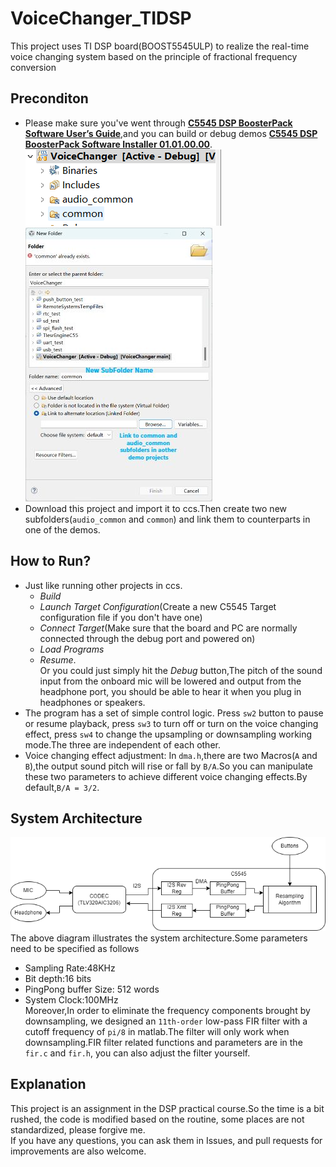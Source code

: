 # VoiceChanger_TIDSP
This project uses TI DSP board(BOOST5545ULP) to realize the real-time voice changing system based on the principle of fractional frequency conversion
## Preconditon
+ Please make sure you've went through **[C5545 DSP BoosterPack Software User’s Guide](https://www.ti.com.cn/cn/lit/pdf/sprui92)**,and you can build or debug demos **[C5545 DSP BoosterPack Software Installer 01.01.00.00](https://www.ti.com.cn/cn/lit/zip/sprcae7)**.  
![linkedfolder](/Images/link_folders.png) ![linkfolders](Images/link.jpg)  
+ Download this project and import it to ccs.Then create two new subfolders(`audio_common` and `common`) and link them to counterparts in one of the demos.
## How to Run?
+ Just like running other projects in ccs.
  + *Build*  
  + *Launch Target Configuration*(Create a new C5545 Target configuration file if you don't have one)  
  + *Connect Target*(Make sure that the board and PC are normally connected through the debug port and powered on) 
  + *Load Programs*  
  + *Resume*.  
Or you could just simply hit the *Debug* button,The pitch of the sound input from the onboard mic will be lowered and output from the headphone port, you should be able to hear it when you plug in headphones or speakers.
+ The program has a set of simple control logic. Press `sw2` button to pause or resume playback, press `sw3` to turn off or turn on the voice changing effect, press `sw4` to change the upsampling or downsampling working mode.The three are independent of each other.
+ Voice changing effect adjustment: In `dma.h`,there are two Macros(`A` and `B`),the output sound pitch will rise or fall by `B/A`.So you can manipulate these two parameters to achieve different voice changing effects.By default,`B/A = 3/2`.
## System Architecture
![system](/Images/systemdrawio.png)  
The above diagram illustrates the system architecture.Some parameters need to be specified as follows
+ Sampling Rate:48KHz
+ Bit depth:16 bits
+ PingPong buffer Size: 512 words
+ System Clock:100MHz  
Moreover,In order to eliminate the frequency components brought by downsampling, we designed an `11th-order` low-pass FIR filter with a cutoff frequency of `pi/8` in matlab.The filter will only work when downsampling.FIR filter related functions and parameters are in the `fir.c` and `fir.h`, you can also adjust the filter yourself.
## Explanation
This project is an assignment in the DSP practical course.So the time is a bit rushed, the code is modified based on the routine, some places are not standardized, please forgive me.  
If you have any questions, you can ask them in Issues, and pull requests for improvements are also welcome.

